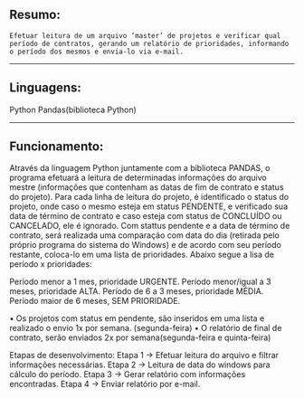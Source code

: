 ## Resumo:
    Efetuar leitura de um arquivo ‘master’ de projetos e verificar qual período de contratos, gerando um relatório de prioridades, informando o período dos mesmos e envia-lo via e-mail.
***
## Linguagens:
Python
Pandas(biblioteca Python)
***
## Funcionamento:
   Através da linguagem Python juntamente com a biblioteca PANDAS, o programa efetuará a leitura de determinadas informações do arquivo mestre (informações que contenham as datas de fim de contrato e status do projeto).
   Para cada linha de leitura do projeto, é identificado o status do projeto, onde caso o mesmo esteja em status PENDENTE, e verificado sua data de término de contrato e caso esteja com status de CONCLUÍDO ou CANCELADO, ele é ignorado.
   Com stattus pendente e a data de término de contrato, será realizada uma comparação com data do dia (retirada pelo próprio programa do sistema do Windows) e de acordo com seu período restante, coloca-lo em uma lista de prioridades. Abaixo segue a lisa de período x prioridades:

Período menor  a 1 mes, prioridade URGENTE.
Período menor/igual a 3 meses, prioridade ALTA.
Período de 6 a 3 meses, prioridade MÉDIA.
Período maior de 6 meses, SEM PRIORIDADE.

•	Os projetos com status em pendente, são inseridos em uma lista e realizado o envio 1x por semana. (segunda-feira)
•	O relatório de final de contrato, serão enviados 2x por semana(segunda-feira e quinta-feira)


Etapas de desenvolvimento:
Etapa 1 -> Efetuar leitura do arquivo e filtrar informações necessárias.
Etapa 2 -> Leitura de data do windows para cálculo do período.
Etapa 3 -> Gerar relatório com informações encontradas. 
Etapa 4 -> Enviar relatório por e-mail.
